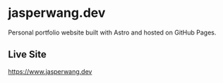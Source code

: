 # jasperwang.dev
Personal portfolio website built with Astro and hosted on GitHub Pages.

## Live Site
https://www.jasperwang.dev
